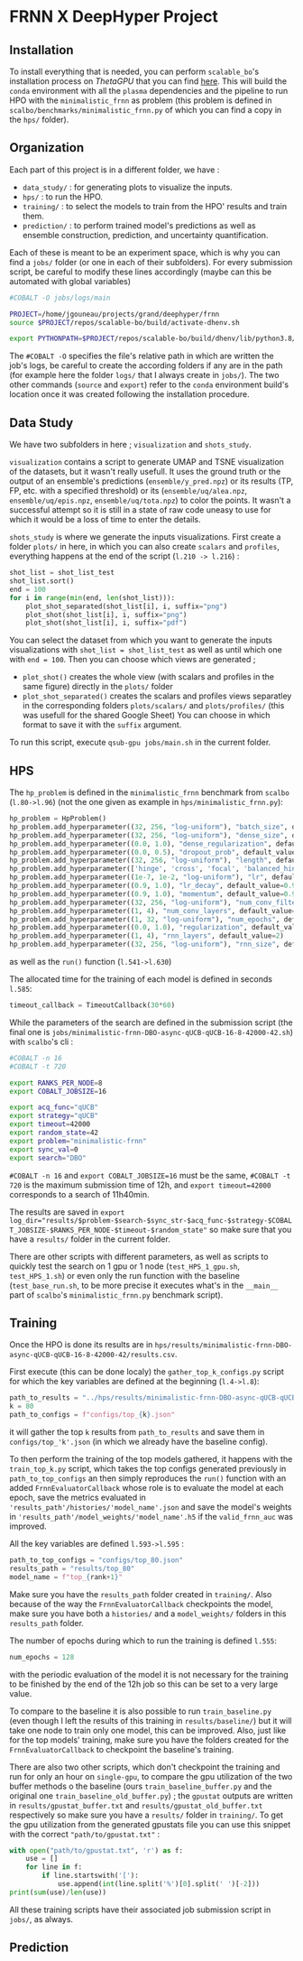 # FRNN X DeepHyper Project

## Installation

To install everything that is needed, you can perform ``scalable_bo``'s installation process on *ThetaGPU* that you can find [here](https://github.com/deephyper/scalable-bo/blob/main/README.md#for-thetagpu-alcf). This will build the ``conda`` environment with all the ``plasma`` dependencies and the pipeline to run HPO with the ``minimalistic_frnn`` as problem (this problem is defined in ``scalbo/benchmarks/minimalistic_frnn.py`` of which you can find a copy in the ``hps/`` folder).

## Organization

Each part of this project is in a different folder, we have :

- ``data_study/`` : for generating plots to visualize the inputs.
- ``hps/`` : to run the HPO.
- ``training/`` : to select the models to train from the HPO' results and train them.
- ``prediction/`` : to perform trained model's predictions as well as ensemble construction, prediction, and uncertainty quantification.

Each of these is meant to be an experiment space, which is why you can find a ``jobs/`` folder (or one in each of their subfolders). For every submission script, be careful to modify these lines accordingly (maybe can this be automated with global variables)

```bash
#COBALT -O jobs/logs/main

PROJECT=/home/jgouneau/projects/grand/deephyper/frnn
source $PROJECT/repos/scalable-bo/build/activate-dhenv.sh

export PYTHONPATH=$PROJECT/repos/scalable-bo/build/dhenv/lib/python3.8/site-packages/:$PYTHONPATH

```

The ``#COBALT -O`` specifies the file's relative path in which are written the job's logs, be careful to create the according folders if any are in the path (for example here the folder ``logs/`` that I always create in ``jobs/``). The two other commands (``source`` and ``export``) refer to the ``conda`` environment build's location once it was created following the installation procedure. 

## Data Study

We have two subfolders in here ; ``visualization`` and ``shots_study``.

``visualization`` contains a script to generate UMAP and TSNE visualization of the datasets, but it wasn't really usefull. It uses the ground truth or the output of an ensemble's predictions (``ensemble/y_pred.npz``) or its results (TP, FP, etc. with a specified threshold) or its (``ensemble/uq/alea.npz``, ``ensemble/uq/epis.npz``, ``ensemble/uq/tota.npz``) to color the points. It wasn't a successful attempt so it is still in a state of raw code uneasy to use for which it would be a loss of time to enter the details.

``shots_study`` is where we generate the inputs visualizations. First create a folder ``plots/`` in here, in which you can also create ``scalars`` and ``profiles``, everything happens at the end of the script (``l.210 -> l.216``) :

```python
shot_list = shot_list_test
shot_list.sort()
end = 100
for i in range(min(end, len(shot_list))):
    plot_shot_separated(shot_list[i], i, suffix="png")
    plot_shot(shot_list[i], i, suffix="png")
    plot_shot(shot_list[i], i, suffix="pdf")
```

You can select the dataset from which you want to generate the inputs visualizations with ``shot_list = shot_list_test`` as well as until which one with ``end = 100``. Then you can choose which views are generated ; 
- ``plot_shot()`` creates the whole view (with scalars and profiles in the same figure) directly in the ``plots/`` folder
- ``plot_shot_separated()`` creates the scalars and profiles views separatley in the corresponding folders ``plots/scalars/`` and ``plots/profiles/`` (this was usefull for the shared Google Sheet)
You can choose in which format to save it with the ``suffix`` argument.

To run this script, execute ``qsub-gpu jobs/main.sh`` in the current folder.

## HPS

The ``hp_problem`` is defined in the ``minimalistic_frnn`` benchmark from ``scalbo`` (``l.80->l.96``) (not the one given as example in ``hps/minimalistic_frnn.py``):

```python
hp_problem = HpProblem()
hp_problem.add_hyperparameter((32, 256, "log-uniform"), "batch_size", default_value=128)
hp_problem.add_hyperparameter((32, 256, "log-uniform"), "dense_size", default_value=128)
hp_problem.add_hyperparameter((0.0, 1.0), "dense_regularization", default_value=0.001)
hp_problem.add_hyperparameter((0.0, 0.5), "dropout_prob", default_value=0.1)
hp_problem.add_hyperparameter((32, 256, "log-uniform"), "length", default_value=128)
hp_problem.add_hyperparameter(['hinge', 'cross', 'focal', 'balanced_hinge', 'balanced_cross', 'balanced_focal'], "loss", default_value='focal')
hp_problem.add_hyperparameter((1e-7, 1e-2, "log-uniform"), "lr", default_value=2e-5)
hp_problem.add_hyperparameter((0.9, 1.0), "lr_decay", default_value=0.97)
hp_problem.add_hyperparameter((0.9, 1.0), "momentum", default_value=0.9)
hp_problem.add_hyperparameter((32, 256, "log-uniform"), "num_conv_filters", default_value=128)
hp_problem.add_hyperparameter((1, 4), "num_conv_layers", default_value=3)
hp_problem.add_hyperparameter((1, 32, "log-uniform"), "num_epochs", default_value=32)
hp_problem.add_hyperparameter((0.0, 1.0), "regularization", default_value=0.001)
hp_problem.add_hyperparameter((1, 4), "rnn_layers", default_value=2)
hp_problem.add_hyperparameter((32, 256, "log-uniform"), "rnn_size", default_value=200)
```

as well as the ``run()`` function (``l.541->l.630``)

The allocated time for the training of each model is defined in seconds ``l.585``:

```python
timeout_callback = TimeoutCallback(30*60)
```

While the parameters of the search are defined in the submission script (the final one is ``jobs/minimalistic-frnn-DBO-async-qUCB-qUCB-16-8-42000-42.sh``) with ``scalbo``'s cli : 

```bash
#COBALT -n 16
#COBALT -t 720

export RANKS_PER_NODE=8
export COBALT_JOBSIZE=16

export acq_func="qUCB"
export strategy="qUCB"
export timeout=42000
export random_state=42 
export problem="minimalistic-frnn"
export sync_val=0
export search="DBO"
```

``#COBALT -n 16`` and ``export COBALT_JOBSIZE=16`` must be the same, ``#COBALT -t 720`` is the maximum submission time of 12h, and ``export timeout=42000`` corresponds to a search of 11h40min.

The results are saved in ``export log_dir="results/$problem-$search-$sync_str-$acq_func-$strategy-$COBALT_JOBSIZE-$RANKS_PER_NODE-$timeout-$random_state"`` so make sure that you have a ``results/`` folder in the current folder.

There are other scripts with different parameters, as well as scripts to quickly test the search on 1 gpu or 1 node (``test_HPS_1_gpu.sh``, ``test_HPS_1.sh``) or even only the run function with the baseline (``test_base_run.sh``, to be more precise it executes what's in the ``__main__`` part of ``scalbo``'s ``minimalistic_frnn.py`` benchmark script).

## Training

Once the HPO is done its results are in ``hps/results/minimalistic-frnn-DBO-async-qUCB-qUCB-16-8-42000-42/results.csv``.

First execute (this can be done localy) the ``gather_top_k_configs.py`` script for which the key variables are defined at the beginning (``l.4->l.8``):

```python
path_to_results = "../hps/results/minimalistic-frnn-DBO-async-qUCB-qUCB-16-8-42000-42/results.csv"
k = 80
path_to_configs = f"configs/top_{k}.json"
```

it will gather the top ``k`` results from ``path_to_results`` and save them in ``configs/top_'k'.json``  (in which we already have the baseline config).

To then perform the training of the top models gathered, it happens with the ``train_top_k.py`` script, which takes the top configs generated previously in ``path_to_top_configs`` an then simply reproduces the ``run()`` function with an added ``FrnnEvaluatorCallback`` whose role is to evaluate the model at each epoch, save the metrics evaluated in ``'results_path'/histories/'model_name'.json`` and save the model's weights in ``'results_path'/model_weights/'model_name'.h5`` if the ``valid_frnn_auc`` was improved. 

All the key variables are defined ``l.593->l.595`` :

```python
path_to_top_configs = "configs/top_80.json"
results_path = "results/top_80"
model_name = f"top_{rank+1}"
```

Make sure you have the ``results_path`` folder created in ``training/``. Also because of the way the ``FrnnEvaluatorCallback`` checkpoints the model, make sure you have both a ``histories/`` and a ``model_weights/`` folders in this ``results_path`` folder.

The number of epochs during which to run the training is defined ``l.555``:

```python
num_epochs = 128
```
with the periodic evaluation of the model it is not necessary for the training to be finished by the end of the 12h job so this can be set to a very large value.

To compare to the baseline it is also possible to run ``train_baseline.py`` (even though I left the results of this training in ``results/baseline/``) but it will take one node to train only one model, this can be improved. Also, just like for the top models' training, make sure you have the folders created for the ``FrnnEvaluatorCallback`` to checkpoint the baseline's training.

There are also two other scripts, which don't checkpoint the training and run for only an hour on ``single-gpu``, to compare the gpu utilization of the two buffer methods o the baseline (ours ``train_baseline_buffer.py`` and the original one ``train_baseline_old_buffer.py``) ; the ``gpustat`` outputs are written in ``results/gpustat_buffer.txt`` and ``results/gpustat_old_buffer.txt`` respectively so make sure you have a ``results/`` folder in ``training/``. To get the gpu utilization from the generated gpustats file you can use this snippet with the correct ``"path/to/gpustat.txt"`` :

```python
with open("path/to/gpustat.txt", 'r') as f:
    use = []
    for line in f:
        if line.startswith('['):
            use.append(int(line.split('%')[0].split(' ')[-2]))
print(sum(use)/len(use))
```

All these training scripts have their associated job submission script in ``jobs/``, as always.

## Prediction

